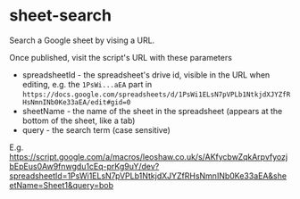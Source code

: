 # sheet-search

Search a Google sheet by vising a URL.

Once published, visit the script's URL with these parameters
 * spreadsheetId - the spreadsheet's drive id, visible in the URL when editing, e.g. the `1PsWi...aEA` part in `https://docs.google.com/spreadsheets/d/1PsWi1ELsN7pVPLb1NtkjdXJYZfRHsNmnINb0Ke33aEA/edit#gid=0`
 * sheetName - the name of the sheet in the spreadsheet (appears at the bottom of the sheet, like a tab)
 * query - the search term (case sensitive)

E.g. https://script.google.com/a/macros/leoshaw.co.uk/s/AKfycbwZqkArpvfyozjbEpEus0Aw9fnwgdu1cEq-prKg9uY/dev?spreadsheetId=1PsWi1ELsN7pVPLb1NtkjdXJYZfRHsNmnINb0Ke33aEA&sheetName=Sheet1&query=bob
